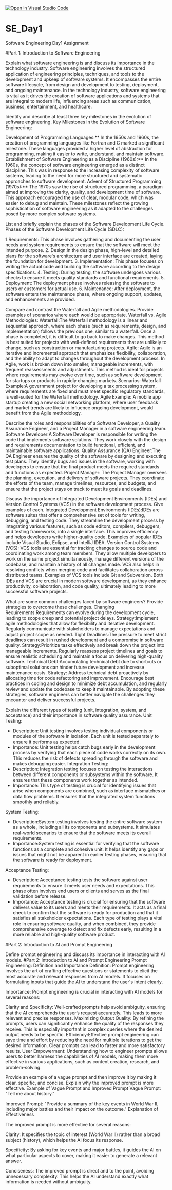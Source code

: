 [![Open in Visual Studio Code](https://classroom.github.com/assets/open-in-vscode-2e0aaae1b6195c2367325f4f02e2d04e9abb55f0b24a779b69b11b9e10269abc.svg)](https://classroom.github.com/online_ide?assignment_repo_id=15597423&assignment_repo_type=AssignmentRepo)
# SE_Day1
Software Engineering Day1 Assignment

#Part 1: Introduction to Software Engineering

Explain what software engineering is and discuss its importance in the technology industry.
Software engineering involves the structured application of engineering principles, techniques, and tools to the development and upkeep of software systems. It encompasses the entire software lifecycle, from design and development to testing, deployment, and ongoing maintenance. In the technology industry, software engineering is vital as it drives the creation of software applications and systems that are integral to modern life, influencing areas such as communication, business, entertainment, and healthcare.


Identify and describe at least three key milestones in the evolution of software engineering.
Key Milestones in the Evolution of Software Engineering:

Development of Programming Languages:** In the 1950s and 1960s, the creation of programming languages like Fortran and C marked a significant milestone. These languages provided a higher level of abstraction for programming, making it easier to write, understand, and maintain software.
Establishment of Software Engineering as a Discipline (1960s):** In the 1960s, the concept of software engineering emerged as a distinct discipline. This was in response to the increasing complexity of software systems, leading to the need for more structured and systematic approaches to software development.
Advent of Structured Programming (1970s):** The 1970s saw the rise of structured programming, a paradigm aimed at improving the clarity, quality, and development time of software. This approach encouraged the use of clear, modular code, which was easier to debug and maintain.
These milestones reflect the growing sophistication of software engineering as it adapted to the challenges posed by more complex software systems.


List and briefly explain the phases of the Software Development Life Cycle.
Phases of the Software Development Life Cycle (SDLC):

1.Requirements: This phase involves gathering and documenting the user needs and system requirements to ensure that the software will meet the intended purpose.
2. Design:In the design phase, high-level and detailed plans for the software's architecture and user interface are created, laying the foundation for development.
3. Implementation: This phase focuses on writing the actual code and building the software according to the design specifications.
4. Testing: During testing, the software undergoes various checks to ensure it meets quality standards and functional requirements.
5. Deployment: The deployment phase involves releasing the software to users or customers for actual use.
6. Maintenance: After deployment, the software enters the maintenance phase, where ongoing support, updates, and enhancements are provided.

Compare and contrast the Waterfall and Agile methodologies. Provide examples of scenarios where each would be appropriate.
Waterfall vs. Agile Methodologies:
Waterfall:The Waterfall methodology is a linear and sequential approach, where each phase (such as requirements, design, and implementation) follows the previous one, similar to a waterfall. Once a phase is completed, it is difficult to go back to make changes. This method is best suited for projects with well-defined requirements that are unlikely to change, such as construction or manufacturing projects.
Agile: Agile is an iterative and incremental approach that emphasizes flexibility, collaboration, and the ability to adapt to changes throughout the development process. In Agile, work is broken down into smaller, manageable increments, with frequent reassessments and adjustments. This method is ideal for projects where requirements may evolve over time, such as software development for startups or products in rapidly changing markets.
Scenarios:
Waterfall Example:A government project for developing a tax processing system, where requirements are fixed and must meet specific regulatory standards, is well-suited for the Waterfall methodology.
Agile Example: A mobile app startup creating a new social networking platform, where user feedback and market trends are likely to influence ongoing development, would benefit from the Agile methodology.


Describe the roles and responsibilities of a Software Developer, a Quality Assurance Engineer, and a Project Manager in a software engineering team.
Software Developer:A Software Developer is responsible for writing the code that implements software solutions. They work closely with the design and requirements documentation to build functional, efficient, and maintainable software applications.
Quality Assurance (QA) Engineer:The QA Engineer ensures the quality of the software by designing and executing test plans. They identify bugs and issues in the software, working with developers to ensure that the final product meets the required standards and functions as expected.
Project Manager: The Project Manager oversees the planning, execution, and delivery of software projects. They coordinate the efforts of the team, manage timelines, resources, and budgets, and ensure that the project stays on track to meet its goals and deadlines.


Discuss the importance of Integrated Development Environments (IDEs) and Version Control Systems (VCS) in the software development process. Give examples of each.
Integrated Development Environments (IDEs):IDEs are software suites that offer a comprehensive set of tools for writing, debugging, and testing code. They streamline the development process by integrating various features, such as code editors, compilers, debuggers, and testing frameworks, into a single interface. This improves efficiency and helps developers write higher-quality code. Examples of popular IDEs include Visual Studio, Eclipse, and IntelliJ IDEA.
Version Control Systems (VCS): VCS tools are essential for tracking changes to source code and coordinating work among team members. They allow multiple developers to work on the same project simultaneously, manage different versions of the codebase, and maintain a history of all changes made. VCS also helps in resolving conflicts when merging code and facilitates collaboration across distributed teams. Examples of VCS tools include Git and Subversion.
Both IDEs and VCS are crucial in modern software development, as they enhance productivity, collaboration, and code quality, ultimately leading to more successful software projects.


What are some common challenges faced by software engineers? Provide strategies to overcome these challenges.
Changing Requirements:Requirements can evolve during the development cycle, leading to scope creep and potential project delays. 
Strategy:Implement agile methodologies that allow for flexibility and iterative development. Regularly communicate with stakeholders to manage expectations and adjust project scope as needed.
Tight Deadlines:The pressure to meet strict deadlines can result in rushed development and a compromise in software quality.
Strategy:Prioritize tasks effectively and break down the project into manageable increments. Regularly reassess project timelines and goals to ensure realistic scheduling and maintain a focus on delivering high-quality software.
Technical Debt:Accumulating technical debt due to shortcuts or suboptimal solutions can hinder future development and increase maintenance costs.
Strategy: Address technical debt proactively by allocating time for code refactoring and improvement. Encourage best practices in coding and design to minimize debt accumulation, and regularly review and update the codebase to keep it maintainable.
By adopting these strategies, software engineers can better navigate the challenges they encounter and deliver successful projects.


Explain the different types of testing (unit, integration, system, and acceptance) and their importance in software quality assurance.
Unit Testing:
   - Description: Unit testing involves testing individual components or modules of the software in isolation. Each unit is tested separately to ensure it performs as expected.
   - Importance: Unit testing helps catch bugs early in the development process by verifying that each piece of code works correctly on its own. This reduces the risk of defects spreading through the software and makes debugging easier.
Integration Testing:
   - Description: Integration testing focuses on testing the interactions between different components or subsystems within the software. It ensures that these components work together as intended.
   - Importance: This type of testing is crucial for identifying issues that arise when components are combined, such as interface mismatches or data flow problems. It ensures that the integrated system functions smoothly and reliably.

System Testing:
   - Description:System testing involves testing the entire software system as a whole, including all its components and subsystems. It simulates real-world scenarios to ensure that the software meets its overall requirements.
- Importance:System testing is essential for verifying that the software functions as a complete and cohesive unit. It helps identify any gaps or issues that might not be apparent in earlier testing phases, ensuring that the software is ready for deployment.

Acceptance Testing:
   - Description: Acceptance testing tests the software against user requirements to ensure it meets user needs and expectations. This phase often involves end users or clients and serves as the final validation before release.
   - Importance: Acceptance testing is crucial for ensuring that the software delivers value to its users and meets their requirements. It acts as a final check to confirm that the software is ready for production and that it satisfies all stakeholder expectations.
Each type of testing plays a vital role in ensuring software quality, and when combined, they provide comprehensive coverage to detect and fix defects early, resulting in a more reliable and high-quality software product.



#Part 2: Introduction to AI and Prompt Engineering


Define prompt engineering and discuss its importance in interacting with AI models.
#Part 2: Introduction to AI and Prompt Engineering
Prompt Engineering: Definition and Importance
Definition:
Prompt engineering involves the art of crafting effective questions or statements to elicit the most accurate and relevant responses from AI models. It focuses on formulating inputs that guide the AI to understand the user's intent clearly.

Importance:
Prompt engineering is crucial in interacting with AI models for several reasons:

Clarity and Specificity: Well-crafted prompts help avoid ambiguity, ensuring that the AI comprehends the user’s request accurately. This leads to more relevant and precise responses.
Maximizing Output Quality: By refining the prompts, users can significantly enhance the quality of the responses they receive. This is especially important in complex queries where the desired output needs to be specific.
Efficiency:Effective prompt engineering can save time and effort by reducing the need for multiple iterations to get the desired information. Clear prompts can lead to faster and more satisfactory results.
User Empowerment: Understanding how to engineer prompts allows users to better harness the capabilities of AI models, making them more effective in various applications, such as content creation, research, and problem-solving.


Provide an example of a vague prompt and then improve it by making it clear, specific, and concise. Explain why the improved prompt is more effective.
Example of Vague Prompt and Improved Prompt
Vague Prompt: 
"Tell me about history."

Improved Prompt:
"Provide a summary of the key events in World War II, including major battles and their impact on the outcome."
Explanation of Effectiveness

The improved prompt is more effective for several reasons:

Clarity: It specifies the topic of interest (World War II) rather than a broad subject (history), which helps the AI focus its response.

Specificity: By asking for key events and major battles, it guides the AI on what particular aspects to cover, making it easier to generate a relevant answer.

Conciseness: The improved prompt is direct and to the point, avoiding unnecessary complexity. This helps the AI understand exactly what information is needed without ambiguity.

